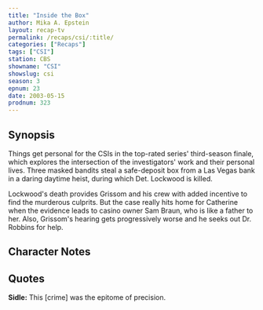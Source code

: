 ```yaml
---
title: "Inside the Box"
author: Mika A. Epstein
layout: recap-tv
permalink: /recaps/csi/:title/
categories: ["Recaps"]
tags: ["CSI"]
station: CBS
showname: "CSI"
showslug: csi
season: 3
epnum: 23
date: 2003-05-15
prodnum: 323  
---
```


## Synopsis

Things get personal for the CSIs in the top-rated series' third-season finale, which explores the intersection of the investigators' work and their personal lives. Three masked bandits steal a safe-deposit box from a Las Vegas bank in a daring daytime heist, during which Det. Lockwood is killed.

Lockwood's death provides Grissom and his crew with added incentive to find the murderous culprits. But the case really hits home for Catherine when the evidence leads to casino owner Sam Braun, who is like a father to her. Also, Grissom's hearing gets progressively worse and he seeks out Dr. Robbins for help.

## Character Notes

## Quotes

**Sidle:** This [crime] was the epitome of precision.

